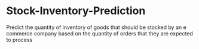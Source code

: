 # Stock-Inventory-Prediction
Predict the quantity of inventory of goods that should be stocked by an e commerce company based on the quantity of orders that they are expected to process
